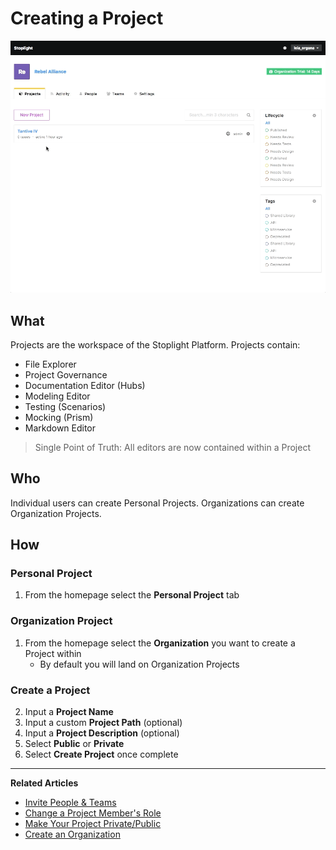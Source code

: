 # Creating a Project  

![Create a Project in an Organization](https://github.com/stoplightio/docs/blob/develop/assets/gifs/project-create-org-project.gif?raw=true)

## What 
Projects are the workspace of the Stoplight Platform. Projects contain: 
* File Explorer 
* Project Governance 
* Documentation Editor (Hubs)
* Modeling Editor 
* Testing (Scenarios) 
* Mocking (Prism) 
* Markdown Editor 

>Single Point of Truth: All editors are now contained within a Project

## Who 
Individual users can create Personal Projects. Organizations can create Organization Projects. 

## How 

### Personal Project
1. From the homepage select the **Personal Project** tab 

### Organization Project 
1. From the homepage select the **Organization** you want to create a Project within
	* By default you will land on Organization Projects 

### Create a Project
2. Input a **Project Name**
3. Input a custom **Project Path** (optional)
4. Input a **Project Description** (optional)
5. Select **Public** or **Private** 
6. Select **Create Project** once complete 

---
**Related Articles**
- [Invite People & Teams](/platform/projects/invite-people)
- [Change a Project Member's Role](/platform/projects/change-a-members-role)
- [Make Your Project Private/Public](/platform/projects/visibility)
- [Create an Organization](/platform/organizations/create-org)
